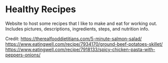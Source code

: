 # Healthy Recipes
Website to host some recipes that I like to make and eat for working out. Includes pictures, descriptions, ingredients, steps, and nutrition info.

Credit: 
https://therealfooddietitians.com/5-minute-salmon-salad/
https://www.eatingwell.com/recipe/7934170/ground-beef-potatoes-skillet/
https://www.eatingwell.com/recipe/7918133/spicy-chicken-pasta-with-peppers-onions/
